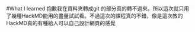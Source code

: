 #What I learned 
抱歉我在資料夾轉成git 的部分真的轉不過來。所以這次就只用了幾種HackMD能用的盡量試試看。不過這次的課程真的不錯，像是這次教的HackMD真的有種給人可以自己設計網頁的感覺

